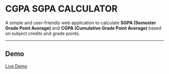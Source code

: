 # CGPA SGPA CALCULATOR


A simple and user-friendly web application to calculate **SGPA (Semester Grade Point Average)** and **CGPA (Cumulative Grade Point Average)** based on subject credits and grade points. 

---
## Demo
[Live Demo](https://taneesha1.github.io/cgpa_calc/)

